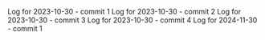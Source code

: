 Log for 2023-10-30 - commit 1
Log for 2023-10-30 - commit 2
Log for 2023-10-30 - commit 3
Log for 2023-10-30 - commit 4
Log for 2024-11-30 - commit 1
